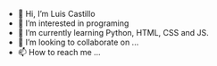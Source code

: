 - 👋 Hi, I’m Luis Castillo
- 👀 I’m interested in programing
- 🌱 I’m currently learning Python, HTML, CSS and JS.
- 💞️ I’m looking to collaborate on ...
- 📫 How to reach me ...

<!---
eloro001/eloro001 is a ✨ special ✨ repository because its `README.md` (this file) appears on your GitHub profile.
You can click the Preview link to take a look at your changes.
--->
